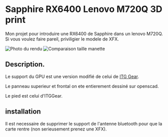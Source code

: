 
# Sapphire RX6400 Lenovo M720Q 3D print

Mon projet pour introduire une RX6400 de Sapphire dans un lenovo M720Q. Si vous voulez faire pareil, priviligier le modele de XFX. 

![Photo du rendu](https://github.com/shionn/LenovoM720Q/img/01.jpg)
![Comparaison taille manette](https://github.com/shionn/LenovoM720Q/img/01.jpg)

## Description. 

Le support du GPU est une version modifié de celui de [ITG Gear](https://www.printables.com/model/1053116-lenovo-m920qm720q-xfx-rx-6400-ventilation-3d-case).

Le panneau superieur et frontal on ete entierement dessiné sur openscad. 

Le pied est celui d'ITGGear.

## installation

Il est necessaire de supprimer le support de l'antenne bluetooth pour que la carte rentre (non serieusement prenez une XFX).
